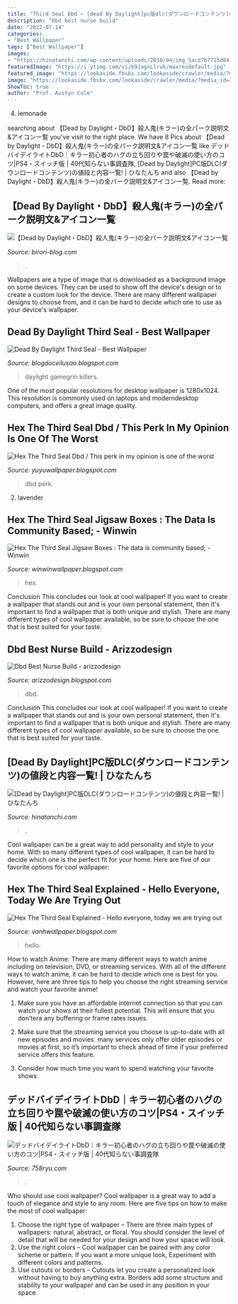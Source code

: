 ```yaml
---
title: "Third Seal Dbd ~ [dead By Daylight]pc版dlc(ダウンロードコンテンツ)の値段と内容一覧!"
description: "Dbd best nurse build"
date: "2022-07-14"
categories:
- "Best Wallpaper"
tags: ["Best Wallpaper"]
images:
- "https://hinatanchi.com/wp-content/uploads/2018/04/img_5acd7b7715d84.png"
featuredImage: "https://i.ytimg.com/vi/b9JagnLlruk/maxresdefault.jpg"
featured_image: "https://lookaside.fbsbx.com/lookaside/crawler/media/?media_id=3328019627246586"
image: "https://lookaside.fbsbx.com/lookaside/crawler/media/?media_id=3328019627246586"
ShowToc: true
author: "Prof. Austyn Cole"
---
```



4. lemonade 

	

		
searching about 【Dead by Daylight・DbD】殺人鬼(キラー)の全パーク説明文&amp;アイコン一覧 you've visit to the right place. We have 8 Pics about 【Dead by Daylight・DbD】殺人鬼(キラー)の全パーク説明文&amp;アイコン一覧 like デッドバイデイライトDbD｜キラー初心者のハグの立ち回りや罠や破滅の使い方のコツ|PS4・スイッチ版 | 40代知らない事調査隊, [Dead by Daylight]PC版DLC(ダウンロードコンテンツ)の値段と内容一覧! | ひなたんち and also 【Dead by Daylight・DbD】殺人鬼(キラー)の全パーク説明文&amp;アイコン一覧. Read more:
		
    
## 【Dead By Daylight・DbD】殺人鬼(キラー)の全パーク説明文&amp;アイコン一覧

<img loading=lazy src="https://birori-blog.com/wp-content/uploads/2018/05/消えゆく灯-1.gif" onerror="this.onerror=null;this.src='https://tse2.mm.bing.net/th?id=OIP.SP209U-d2b7LaxPUPXMQtwAAAA&amp;pid=15.1';" alt="【Dead by Daylight・DbD】殺人鬼(キラー)の全パーク説明文&amp;アイコン一覧">

_Source: birori-blog.com_

>. 

	

Wallpapers are a type of image that is downloaded as a background image on some devices. They can be used to show off the device's design or to create a custom look for the device. There are many different wallpaper designs to choose from, and it can be hard to decide which one to use as your device's wallpaper.

    
## Dead By Daylight Third Seal - Best Wallpaper

<img loading=lazy src="https://www.gamegrin.com/assets/games/dead-by-daylight/screenshots/_resampled/croppedimage640200-dead-by-daylight-screenshot-17.jpg" onerror="this.onerror=null;this.src='https://tse4.mm.bing.net/th?id=OIP.4dzo776tNEGSQt2ZEHubpAHaCU&amp;pid=15.1';" alt="Dead By Daylight Third Seal - Best Wallpaper">

_Source: blogdoceilusao.blogspot.com_

>daylight gamegrin killers. 

	

One of the most popular resolutions for desktop wallpaper is 1280x1024. This resolution is commonly used on laptops and moderndesktop computers, and offers a great image quality.

    
## Hex The Third Seal Dbd / This Perk In My Opinion Is One Of The Worst

<img loading=lazy src="https://lookaside.fbsbx.com/lookaside/crawler/media/?media_id=3328019627246586" onerror="this.onerror=null;this.src='https://tse3.mm.bing.net/th?id=OIP.Vb53_WaG98SSvg9MFoQ-BQHaEK&amp;pid=15.1';" alt="Hex The Third Seal Dbd / This perk in my opinion is one of the worst">

_Source: yuyuwallpaper.blogspot.com_

>dbd perk. 

	

2. lavender 

    
## Hex The Third Seal Jigsaw Boxes : The Data Is Community Based; - Winwin

<img loading=lazy src="https://i.imgflip.com/4j70yz.gif" onerror="this.onerror=null;this.src='https://tse3.mm.bing.net/th?id=OIP.UGAUhB_DMbSDwcVNJGjzVwAAAA&amp;pid=15.1';" alt="Hex The Third Seal Jigsaw Boxes : The data is community based; - Winwin">

_Source: winwinwallpaper.blogspot.com_

>hex. 

	

Conclusion
This concludes our look at cool wallpaper! If you want to create a wallpaper that stands out and is your own personal statement, then it's important to find a wallpaper that is both unique and stylish. There are many different types of cool wallpaper available, so be sure to choose the one that is best suited for your taste.

    
## Dbd Best Nurse Build - Arizzodesign

<img loading=lazy src="https://i.ytimg.com/vi/b9JagnLlruk/maxresdefault.jpg" onerror="this.onerror=null;this.src='https://tse1.mm.bing.net/th?id=OIP.kXHz_R1cEEk-WJea3UFgIAHaEK&amp;pid=15.1';" alt="Dbd Best Nurse Build - arizzodesign">

_Source: arizzodesign.blogspot.com_

>dbd. 

	

Conclusion
This concludes our look at cool wallpaper! If you want to create a wallpaper that stands out and is your own personal statement, then it's important to find a wallpaper that is both unique and stylish. There are many different types of cool wallpaper available, so be sure to choose the one that is best suited for your taste.

    
## [Dead By Daylight]PC版DLC(ダウンロードコンテンツ)の値段と内容一覧! | ひなたんち

<img loading=lazy src="https://hinatanchi.com/wp-content/uploads/2018/04/img_5acd7b7715d84.png" onerror="this.onerror=null;this.src='https://tse2.mm.bing.net/th?id=OIP.7SqOEUqED0-Jui3NH5QoCQAAAA&amp;pid=15.1';" alt="[Dead by Daylight]PC版DLC(ダウンロードコンテンツ)の値段と内容一覧! | ひなたんち">

_Source: hinatanchi.com_

>. 

	

Cool wallpaper can be a great way to add personality and style to your home. With so many different types of cool wallpaper, it can be hard to decide which one is the perfect fit for your home. Here are five of our favorite options for cool wallpaper: 

    
## Hex The Third Seal Explained - Hello Everyone, Today We Are Trying Out

<img loading=lazy src="https://entity.works/1ny_Sz.png" onerror="this.onerror=null;this.src='https://tse3.mm.bing.net/th?id=OIP.b23Y83z45-le_agXo_2LVwAAAA&amp;pid=15.1';" alt="Hex The Third Seal Explained - Hello everyone, today we are trying out">

_Source: vanhwallpaper.blogspot.com_

>hello. 

	

How to watch Anime: There are many different ways to watch anime including on television, DVD, or streaming services.
With all of the different ways to watch anime, it can be hard to decide which one is best for you. However, here are three tips to help you choose the right streaming service and watch your favorite anime!
1. Make sure you have an affordable internet connection so that you can watch your shows at their fullest potential. This will ensure that you don’tera any buffering or frame rates issues.

2. Make sure that the streaming service you choose is up-to-date with all new episodes and movies. many services only offer older episodes or movies at first, so it’s important to check ahead of time if your preferred service offers this feature.

3. Consider how much time you want to spend watching your favorite shows.

    
## デッドバイデイライトDbD｜キラー初心者のハグの立ち回りや罠や破滅の使い方のコツ|PS4・スイッチ版 | 40代知らない事調査隊

<img loading=lazy src="https://758ryu.com/wp-content/uploads/2019/10/dbd-thethird-seal.png" onerror="this.onerror=null;this.src='https://tse4.mm.bing.net/th?id=OIP.W7Xjg6_AP5RN8NNAMzYpTAAAAA&amp;pid=15.1';" alt="デッドバイデイライトDbD｜キラー初心者のハグの立ち回りや罠や破滅の使い方のコツ|PS4・スイッチ版 | 40代知らない事調査隊">

_Source: 758ryu.com_

>. 

	

Who should use cool wallpaper?
Cool wallpaper is a great way to add a touch of elegance and style to any room. Here are five tips on how to make the most of cool wallpaper: 
1) Choose the right type of wallpaper – There are three main types of wallpapers: natural, abstract, or floral. You should consider the level of detail that will be needed for your design and how your space will look. 
2) Use the right colors – Cool wallpaper can be paired with any color scheme or pattern. If you want a more unique look, Experiment with different colors and patterns. 
3) Use cutouts or borders – Cutouts let you create a personalized look without having to buy anything extra. Borders add some structure and stability to your wallpaper and can be used in any position in your space.

